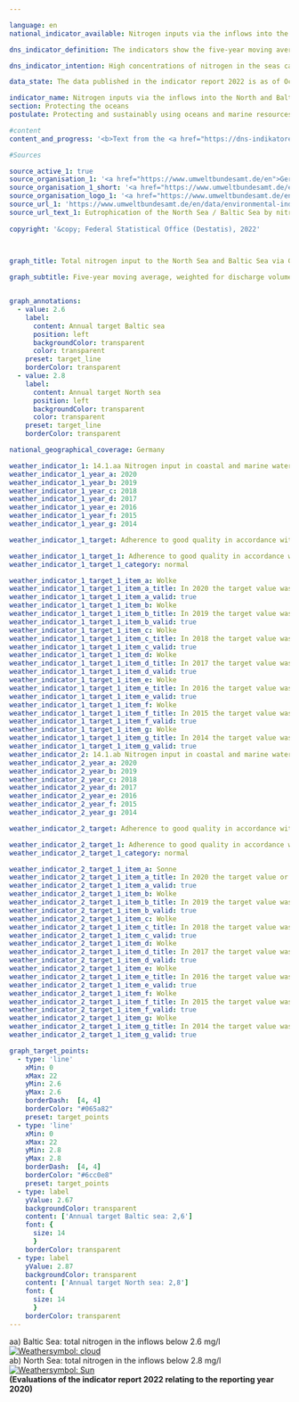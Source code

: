 ```yaml
---

language: en    
national_indicator_available: Nitrogen inputs via the inflows into the North and Baltic Seas    

dns_indicator_definition: The indicators show the five-year moving average, weighted for discharge volume, of nitrogen (<abbr title="Nitrogen">N</abbr>) concentrations in milligrams (<abbr title="Miligrams">mg</abbr>) per litre (<abbr title="Litre">l</abbr>) of water discharging from rivers to the North and Baltic Seas.    

dns_indicator_intention: High concentrations of nitrogen in the seas can lead to eutrophication effects such as oxygen depletion and the subsequent loss of biodiversity and destruction of fishing grounds. Nitrogen inputs should therefore be below 2.8&nbsp;<abbr title="Miligrams">mg</abbr> of nitrogen per litre of discharge for rivers flowing into the North Sea and below 2.6&nbsp;<abbr title="Miligrams">mg</abbr> per litre for the rivers flowing into the Baltic Sea. This aligns with the management targets of the Ordinance on the Protection of Surface Waters (Oberflächengewässerverordnung), which were agreed in implementation of the Water Framework Directive, as well as with those of the Marine Strategy Framework Directive and the Baltic Sea Action Plan.    

data_state: The data published in the indicator report 2022 is as of Oct 31 2022. The data shown on this platform is updated regularly, so that more current data may be available online than published in the <a href="https://dns-indikatoren.de/en/facts_publications/">indicator report 2022</a>.    

indicator_name: Nitrogen inputs via the inflows into the North and Baltic Seas    
section: Protecting the oceans    
postulate: Protecting and sustainably using oceans and marine resources    

#content     
content_and_progress: '<b>Text from the <a href="https://dns-indikatoren.de/en/facts_publications/">Indicator Report 2021&nbsp;</a></b><br><br>One of the main causes of nitrogen inputs reaching the North and Baltic Seas via inflows is nitrogen surplus in agriculture, which is measured in indicator 2.1.a. Like nitrogen, phosphorus also leads to eutrophication. Phosphorus pollution in rivers is examined separately, in indicator 6.1.a.<br><br>The calculations for this indicator use monitoring data on nitrogen concentrations and on the discharge volumes of small and major rivers flowing into the North and Baltic Seas, which the Federal Environment Agency collates as reported by the Länder and by river basin commissions. Data are also included for smaller rivers which do not flow directly into the North or Baltic Sea but are tributaries to larger rivers. In these cases, the data for each river are taken from its last monitoring site before the confluence. The Rhine is also included in the figures, even though its estuary is not in Germany. The data for the Rhine were recorded at the point where it leaves Germany (monitoring site at Bimmen, Kleve).<br><br>The nitrogen concentrations for each river are weighted for discharge volume, so that major rivers which discharge large qualities of water have a greater influence on the average that smaller ones. To prevent the graph being distorted by single extreme events like floods or droughts, which can result in anomalously very high or very low nitrogen inputs, the values are depicted as a five-year moving average.<br><br>The average nitrogen concentration for all North and Baltic Sea inflows, weighted for discharge volume, has followed a downward trend since the beginning of the time series, with the reduction in concentration more marked for the North Sea than the Baltic. The 2013-2017&nbsp;average for the North Sea inflows was a concentration of 3.0&nbsp;<abbr title="Miligrams per litre">mg/l</abbr>. For rivers flowing into the Baltic Sea, the average concentration for 2015-2019&nbsp;was 3.2&nbsp;<abbr title="Miligrams per litre">mg/l</abbr>. To achieve good quality, as defined by the Ordinance on the Protection of Surface Waters, however, each river by itself has to meet the management target.<br><br>Of the three major inflows into the Baltic Sea, the Peene, the Trave and the Warnow, only the latter had already reached the management target by 2015-2019. Nevertheless, all three rivers showed a clear reduction in concentration across the five-year averages. That reduction was most marked in the Trave. In some of the smaller Baltic Sea inflows, concentrations of nitrogen are still several times higher than the management target, with values of up to 6.1&nbsp;<abbr title="Miligrams per litre">mg/l</abbr>.<br><br>Among the North Sea inflows, only the Rhine met the management target in 2013-2017. The five-year average was on the way down for concentrations in all the major North Sea inflows. In smaller rivers flowing into the North Sea, the nitrogen concentrations in 2013-2017&nbsp;ranged from 2.9&nbsp;to 3.6&nbsp;<abbr title="Miligrams per litre">mg/l</abbr>. In conclusion, the management targets are not being permanent and nationwide fulfilled for the North or the Baltic Sea.'    

#Sources    

source_active_1: true
source_organisation_1: '<a href="https://www.umweltbundesamt.de/en">German Environment Agency</a>'
source_organisation_1_short: '<a href="https://www.umweltbundesamt.de/en" target="_blank">German Environment Agency</a>'
source_organisation_logo_1: '<a href="https://www.umweltbundesamt.de/en" target="_blank"><img src="https://dnsUpgradeEnvironment.github.io/dns-indicators/public/OrgImgEn/uba.png" alt="German Environment Agency" title=" Click here to visit the homepage of the organizationGerman Environment Agency" style="height:60px; width:148px; border: transparent"/></a>'
source_url_1: 'https://www.umweltbundesamt.de/en/data/environmental-indicators/indicator-eutrophication-of-the-north-sea-baltic-sea'
source_url_text_1: Eutrophication of the North Sea / Baltic Sea by nitrogen
    
copyright: '&copy; Federal Statistical Office (Destatis), 2022'    

    

graph_title: Total nitrogen input to the North Sea and Baltic Sea via German tributaries    

graph_subtitle: Five-year moving average, weighted for discharge volume    


graph_annotations:
  - value: 2.6
    label:
      content: Annual target Baltic sea
      position: left
      backgroundColor: transparent
      color: transparent
    preset: target_line
    borderColor: transparent
  - value: 2.8
    label:
      content: Annual target North sea
      position: left
      backgroundColor: transparent
      color: transparent
    preset: target_line
    borderColor: transparent        

national_geographical_coverage: Germany    

weather_indicator_1: 14.1.aa Nitrogen input in coastal and marine waters of the Baltic Sea
weather_indicator_1_year_a: 2020
weather_indicator_1_year_b: 2019
weather_indicator_1_year_c: 2018
weather_indicator_1_year_d: 2017
weather_indicator_1_year_e: 2016
weather_indicator_1_year_f: 2015
weather_indicator_1_year_g: 2014

weather_indicator_1_target: Adherence to good quality in accordance with the Ordinance on the Protection of Surface Waters (Oberflächengewässerver-ordnung) (annual averages for total nitro-gen in rivers flowing into the Baltic may not exceed 2.6&nbsp;<abbr title="Miligrams per litre">mg/l</abbr>)

weather_indicator_1_target_1: Adherence to good quality in accordance with the Ordinance on the Protection of Surface Waters (Oberflächengewässerver-ordnung) (annual averages for total nitro-gen in rivers flowing into the Baltic may not exceed 2.6&nbsp;<abbr title="Miligrams per litre">mg/l</abbr>)
weather_indicator_1_target_1_category: normal

weather_indicator_1_target_1_item_a: Wolke
weather_indicator_1_target_1_item_a_title: In 2020 the target value was not reached, but the average development pointed in the desired direction.
weather_indicator_1_target_1_item_a_valid: true
weather_indicator_1_target_1_item_b: Wolke
weather_indicator_1_target_1_item_b_title: In 2019 the target value was not reached, but the average development pointed in the desired direction.
weather_indicator_1_target_1_item_b_valid: true
weather_indicator_1_target_1_item_c: Wolke
weather_indicator_1_target_1_item_c_title: In 2018 the target value was not reached, but the average development pointed in the desired direction.
weather_indicator_1_target_1_item_c_valid: true
weather_indicator_1_target_1_item_d: Wolke
weather_indicator_1_target_1_item_d_title: In 2017 the target value was not reached, but the average development pointed in the desired direction.
weather_indicator_1_target_1_item_d_valid: true
weather_indicator_1_target_1_item_e: Wolke
weather_indicator_1_target_1_item_e_title: In 2016 the target value was not reached, but the average development pointed in the desired direction.
weather_indicator_1_target_1_item_e_valid: true
weather_indicator_1_target_1_item_f: Wolke
weather_indicator_1_target_1_item_f_title: In 2015 the target value was not reached, but the average development pointed in the desired direction.
weather_indicator_1_target_1_item_f_valid: true
weather_indicator_1_target_1_item_g: Wolke
weather_indicator_1_target_1_item_g_title: In 2014 the target value was not reached, but the average development pointed in the desired direction.
weather_indicator_1_target_1_item_g_valid: true
weather_indicator_2: 14.1.ab Nitrogen input in coastal and marine waters of the North Sea
weather_indicator_2_year_a: 2020
weather_indicator_2_year_b: 2019
weather_indicator_2_year_c: 2018
weather_indicator_2_year_d: 2017
weather_indicator_2_year_e: 2016
weather_indicator_2_year_f: 2015
weather_indicator_2_year_g: 2014

weather_indicator_2_target: Adherence to good quality in accordance with the Ordinance on the Protection of Surface Waters (annual averages for total nitrogen in rivers flowing into the North Sea may not exceed 2.8&nbsp;<abbr title="Miligrams per litre">mg/l</abbr>)

weather_indicator_2_target_1: Adherence to good quality in accordance with the Ordinance on the Protection of Surface Waters (annual averages for total nitrogen in rivers flowing into the North Sea may not exceed 2.8&nbsp;<abbr title="Miligrams per litre">mg/l</abbr>)
weather_indicator_2_target_1_category: normal

weather_indicator_2_target_1_item_a: Sonne
weather_indicator_2_target_1_item_a_title: In 2020 the target value or a better value was achieved and the average change did not point in the direction of deterioration.
weather_indicator_2_target_1_item_a_valid: true
weather_indicator_2_target_1_item_b: Wolke
weather_indicator_2_target_1_item_b_title: In 2019 the target value was not reached, but the average development pointed in the desired direction.
weather_indicator_2_target_1_item_b_valid: true
weather_indicator_2_target_1_item_c: Wolke
weather_indicator_2_target_1_item_c_title: In 2018 the target value was not reached, but the average development pointed in the desired direction.
weather_indicator_2_target_1_item_c_valid: true
weather_indicator_2_target_1_item_d: Wolke
weather_indicator_2_target_1_item_d_title: In 2017 the target value was not reached, but the average development pointed in the desired direction.
weather_indicator_2_target_1_item_d_valid: true
weather_indicator_2_target_1_item_e: Wolke
weather_indicator_2_target_1_item_e_title: In 2016 the target value was not reached, but the average development pointed in the desired direction.
weather_indicator_2_target_1_item_e_valid: true
weather_indicator_2_target_1_item_f: Wolke
weather_indicator_2_target_1_item_f_title: In 2015 the target value was not reached, but the average development pointed in the desired direction.
weather_indicator_2_target_1_item_f_valid: true
weather_indicator_2_target_1_item_g: Wolke
weather_indicator_2_target_1_item_g_title: In 2014 the target value was not reached, but the average development pointed in the desired direction.
weather_indicator_2_target_1_item_g_valid: true    

graph_target_points:
  - type: 'line'
    xMin: 0
    xMax: 22
    yMin: 2.6
    yMax: 2.6
    borderDash:  [4, 4]
    borderColor: "#065a82"
    preset: target_points
  - type: 'line'
    xMin: 0
    xMax: 22
    yMin: 2.8
    yMax: 2.8
    borderDash:  [4, 4]
    borderColor: "#6cc0e8"
    preset: target_points
  - type: label
    yValue: 2.67
    backgroundColor: transparent
    content: ['Annual target Baltic sea: 2,6']
    font: {
      size: 14
      }
    borderColor: transparent
  - type: label
    yValue: 2.87
    backgroundColor: transparent
    content: ['Annual target North sea: 2,8']
    font: {
      size: 14
      }
    borderColor: transparent    
---
```



<div>
  <div class="my-header">
    <label class="default">aa) Baltic Sea: total nitrogen in the inflows below 2.6&nbsp;mg/l
      <a href="https://dnsUpgradeEnvironment.github.io/dns-indicators/en/status"><img src="https://g205sdgs.github.io/sdg-indicators/public/Wettersymbole/Wolke.png" title="In 2020 the target value was not reached, but the average development pointed in the desired direction." alt="Weathersymbol: cloud"/>
      </a>
    </label>
  </div>
</div>
<div>
  <div class="my-header">
    <label class="default">ab) North Sea: total nitrogen in the inflows below 2.8&nbsp;mg/l
      <a href="https://dnsUpgradeEnvironment.github.io/dns-indicators/en/status"><img src="https://g205sdgs.github.io/sdg-indicators/public/Wettersymbole/Sonne.png" title="In 2020 the target value or a better value was achieved and the average change did not point in the direction of deterioration." alt="Weathersymbol: Sun"/>
      </a>
    </label>
  </div>
</div>
<div class="my-header-note">
  <label class="default"><b>(Evaluations of the indicator report 2022 relating to the reporting year 2020)
  </b></label>
</div>